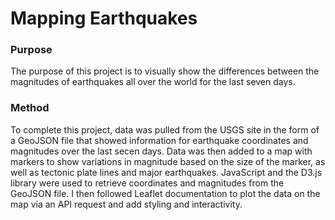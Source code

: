 # Mapping Earthquakes

### Purpose

The purpose of this project is to visually show the differences between the magnitudes of earthquakes all over the world for the last seven days.

### Method 

To complete this project, data was pulled from the USGS site in the form of a GeoJSON file that showed information for earthquake coordinates and magnitudes over the last secen days. Data was then added to a map with markers to show variations in magnitude based on the size of the marker, as well as tectonic plate lines and major earthquakes. JavaScript and the D3.js library were used to retrieve coordinates and magnitudes from the GeoJSON file. I then followed Leaflet documentation to plot the data on the map via an API request and add styling and interactivity.

